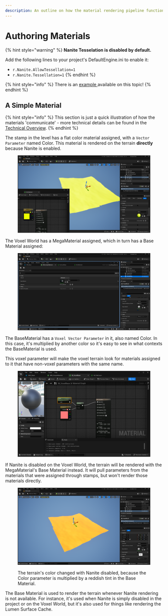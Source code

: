 ```yaml
---
description: An outline on how the material rendering pipeline functions in Voxel Plugin 2.
---
```


# Authoring Materials

{% hint style="warning" %}
**Nanite Tesselation is disabled by default.**&#x20;

Add the following lines to your project's DefaultEngine.ini to enable it:

* `r.Nanite.AllowTessellation=1`
* `r.Nanite.Tessellation=1`
{% endhint %}

{% hint style="info" %}
There is an [example ](../../../getting-started/installing-voxel-content.md)available on this topic!
{% endhint %}

## A Simple Material

{% hint style="info" %}
This section is just a quick illustration of how the materials 'communicate' - more technical details can be found in the [Technical Overview](technical-overview.md).&#x20;
{% endhint %}

The stamp in the level has a flat color material assigned, with a `Vector Parameter` named Color. This material is rendered on the terrain **directly** because Nanite is enabled.

<figure><img src="../../../.gitbook/assets/image (239).png" alt=""><figcaption></figcaption></figure>

The Voxel World has a MegaMaterial assigned, which in turn has a Base Material assigned:

<figure><img src="../../../.gitbook/assets/image (236).png" alt=""><figcaption></figcaption></figure>

The BaseMaterial has a `Voxel Vector Parameter` in it, also named Color. In this case, it's multiplied by another color so it's easy to see in what contexts the BaseMaterial is used.

This voxel parameter will make the voxel terrain look for materials assigned to it that have non-voxel parameters with the same name.&#x20;

<figure><img src="../../../.gitbook/assets/image (238).png" alt=""><figcaption></figcaption></figure>

If Nanite is disabled on the Voxel World, the terrain will be rendered with the MegaMaterial's Base Material instead. It will pull parameters from the materials that were assigned through stamps, but won't render those materials directly.

<figure><img src="../../../.gitbook/assets/image (240).png" alt=""><figcaption><p>The terrain's color changed with Nanite disabled, because the Color parameter is multiplied by a reddish tint in the Base Material.</p></figcaption></figure>

The Base Material is used to render the terrain whenever Nanite rendering is not available. For instance, it's used when Nanite is simply disabled in the project or on the Voxel World, but it's also used for things like rendering the Lumen Surface Cache.&#x20;
